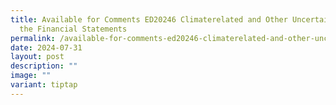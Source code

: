 ```yaml
---
title: Available for Comments ED20246 Climaterelated and Other Uncertainties in
  the Financial Statements
permalink: /available-for-comments-ed20246-climaterelated-and-other-uncertainties-in-the-financial-statements/
date: 2024-07-31
layout: post
description: ""
image: ""
variant: tiptap
---
```

